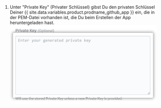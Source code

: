 1. Unter "Private Key" (Privater Schlüssel) gibst Du den privaten Schlüssel Deiner {{ site.data.variables.product.prodname_github_app }} ein, die in der PEM-Datei vorhanden ist, die Du beim Erstellen der App heruntergeladen hast. ![Feld „Private key" (Privater Schlüssel)](/assets/images/help/insights/private-key.png)

